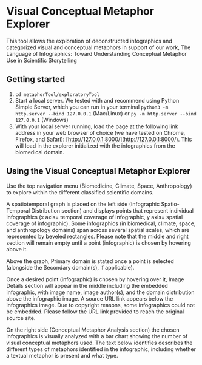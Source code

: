 # Visual Conceptual Metaphor Explorer 
This tool allows the exploration of deconstructed infographics and categorized visual and conceptual metaphors in support of our work, The Language of Infographics: Toward Understanding Conceptual Metaphor Use in Scientific Storytelling  


## Getting started 
1. `cd metaphorTool/exploratoryTool`
2. Start a local server. We tested with and recommend using Python Simple Server, which you can run in your terminal `python3 -m http.server --bind 127.0.0.1` (Mac/Linux) or `py -m http.server --bind 127.0.0.1` (Windows)
3. With your local server running, load the page at the following link address in your web browser of choice (we have tested on Chrome, Firefox, and Safari): [http://127.0.0.1:8000/](http://127.0.0.1:8000/). This will load in the explorer initialized with the infographics from the biomedical domain.


## Using the Visual Conceptual Metaphor Explorer
Use the top navigation menu (Biomedicine, Climate, Space, Anthropology) to explore within the different classified scientific domains. 

A spatiotemporal graph is placed on the left side (Infographic Spatio-Temporal Distribution section) and displays points that represent individual infographics (x axis= temporal coverage of infographic, y axis= spatial coverage of infographic). Some infographics (in biomedical, climate, space, and anthropology domains) span across several spatial scales, which are represented by beveled rectangles. Please note that the middle and right section will remain empty until a point (infographic) is chosen by hovering above it. 

Above the graph, Primary domain is stated once a point is selected (alongside the Secondary domain(s), if applicable).

Once a desired point (infographic) is chosen by hovering over it, Image Details section will appear in the middle including the embedded infographic, with image name, image author(s), and the domain distribution above the infographic image. A source URL link appears below the infographics image. Due to copyright reasons, some infographics could not be embedded. Please follow the URL link provided to reach the original source site. 

On the right side (Conceptual Metaphor Analysis section) the chosen infographics is visually analyzed with a bar chart showing the number of visual conceptual metaphors used. The text below identifies describes the different types of metaphors identified in the infographic, including whether a textual metaphor is present and what type. 


